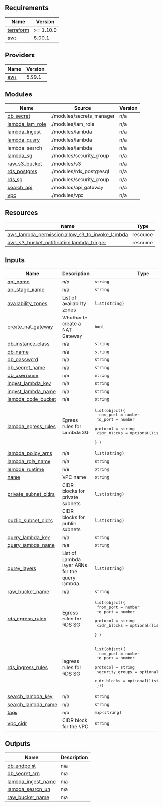 ## Requirements

| Name | Version |
|------|---------|
| <a name="requirement_terraform"></a> [terraform](#requirement\_terraform) | >= 1.10.0 |
| <a name="requirement_aws"></a> [aws](#requirement\_aws) | 5.99.1 |

## Providers

| Name | Version |
|------|---------|
| <a name="provider_aws"></a> [aws](#provider\_aws) | 5.99.1 |

## Modules

| Name | Source | Version |
|------|--------|---------|
| <a name="module_db_secret"></a> [db\_secret](#module\_db\_secret) | ./modules/secrets_manager | n/a |
| <a name="module_lambda_iam_role"></a> [lambda\_iam\_role](#module\_lambda\_iam\_role) | ./modules/iam_role | n/a |
| <a name="module_lambda_ingest"></a> [lambda\_ingest](#module\_lambda\_ingest) | ./modules/lambda | n/a |
| <a name="module_lambda_query"></a> [lambda\_query](#module\_lambda\_query) | ./modules/lambda | n/a |
| <a name="module_lambda_search"></a> [lambda\_search](#module\_lambda\_search) | ./modules/lambda | n/a |
| <a name="module_lambda_sg"></a> [lambda\_sg](#module\_lambda\_sg) | ./modules/security_group | n/a |
| <a name="module_raw_s3_bucket"></a> [raw\_s3\_bucket](#module\_raw\_s3\_bucket) | ./modules/s3 | n/a |
| <a name="module_rds_postgres"></a> [rds\_postgres](#module\_rds\_postgres) | ./modules/rds_postgresql | n/a |
| <a name="module_rds_sg"></a> [rds\_sg](#module\_rds\_sg) | ./modules/security_group | n/a |
| <a name="module_search_api"></a> [search\_api](#module\_search\_api) | ./modules/api_gateway | n/a |
| <a name="module_vpc"></a> [vpc](#module\_vpc) | ./modules/vpc | n/a |

## Resources

| Name | Type |
|------|------|
| [aws_lambda_permission.allow_s3_to_invoke_lambda](https://registry.terraform.io/providers/hashicorp/aws/5.99.1/docs/resources/lambda_permission) | resource |
| [aws_s3_bucket_notification.lambda_trigger](https://registry.terraform.io/providers/hashicorp/aws/5.99.1/docs/resources/s3_bucket_notification) | resource |

## Inputs

| Name | Description | Type | Default | Required |
|------|-------------|------|---------|:--------:|
| <a name="input_api_name"></a> [api\_name](#input\_api\_name) | n/a | `string` | n/a | yes |
| <a name="input_api_stage_name"></a> [api\_stage\_name](#input\_api\_stage\_name) | n/a | `string` | `"$default"` | no |
| <a name="input_availability_zones"></a> [availability\_zones](#input\_availability\_zones) | List of availability zones | `list(string)` | n/a | yes |
| <a name="input_create_nat_gateway"></a> [create\_nat\_gateway](#input\_create\_nat\_gateway) | Whether to create a NAT Gateway | `bool` | n/a | yes |
| <a name="input_db_instance_class"></a> [db\_instance\_class](#input\_db\_instance\_class) | n/a | `string` | n/a | yes |
| <a name="input_db_name"></a> [db\_name](#input\_db\_name) | n/a | `string` | n/a | yes |
| <a name="input_db_password"></a> [db\_password](#input\_db\_password) | n/a | `string` | n/a | yes |
| <a name="input_db_secret_name"></a> [db\_secret\_name](#input\_db\_secret\_name) | n/a | `string` | n/a | yes |
| <a name="input_db_username"></a> [db\_username](#input\_db\_username) | n/a | `string` | n/a | yes |
| <a name="input_ingest_lambda_key"></a> [ingest\_lambda\_key](#input\_ingest\_lambda\_key) | n/a | `string` | n/a | yes |
| <a name="input_ingest_lambda_name"></a> [ingest\_lambda\_name](#input\_ingest\_lambda\_name) | n/a | `string` | n/a | yes |
| <a name="input_lambda_code_bucket"></a> [lambda\_code\_bucket](#input\_lambda\_code\_bucket) | n/a | `string` | n/a | yes |
| <a name="input_lambda_egress_rules"></a> [lambda\_egress\_rules](#input\_lambda\_egress\_rules) | Egress rules for Lambda SG | <pre>list(object({<br>    from_port   = number<br>    to_port     = number<br>    protocol    = string<br>    cidr_blocks = optional(list(string))<br>  }))</pre> | n/a | yes |
| <a name="input_lambda_policy_arns"></a> [lambda\_policy\_arns](#input\_lambda\_policy\_arns) | n/a | `list(string)` | n/a | yes |
| <a name="input_lambda_role_name"></a> [lambda\_role\_name](#input\_lambda\_role\_name) | n/a | `string` | n/a | yes |
| <a name="input_lambda_runtime"></a> [lambda\_runtime](#input\_lambda\_runtime) | n/a | `string` | n/a | yes |
| <a name="input_name"></a> [name](#input\_name) | VPC name | `string` | n/a | yes |
| <a name="input_private_subnet_cidrs"></a> [private\_subnet\_cidrs](#input\_private\_subnet\_cidrs) | CIDR blocks for private subnets | `list(string)` | n/a | yes |
| <a name="input_public_subnet_cidrs"></a> [public\_subnet\_cidrs](#input\_public\_subnet\_cidrs) | CIDR blocks for public subnets | `list(string)` | n/a | yes |
| <a name="input_query_lambda_key"></a> [query\_lambda\_key](#input\_query\_lambda\_key) | n/a | `string` | n/a | yes |
| <a name="input_query_lambda_name"></a> [query\_lambda\_name](#input\_query\_lambda\_name) | n/a | `string` | n/a | yes |
| <a name="input_qurey_layers"></a> [qurey\_layers](#input\_qurey\_layers) | List of Lambda layer ARNs for the query lambda. | `list(string)` | `[]` | no |
| <a name="input_raw_bucket_name"></a> [raw\_bucket\_name](#input\_raw\_bucket\_name) | n/a | `string` | n/a | yes |
| <a name="input_rds_egress_rules"></a> [rds\_egress\_rules](#input\_rds\_egress\_rules) | Egress rules for RDS SG | <pre>list(object({<br>    from_port   = number<br>    to_port     = number<br>    protocol    = string<br>    cidr_blocks = optional(list(string))<br>  }))</pre> | n/a | yes |
| <a name="input_rds_ingress_rules"></a> [rds\_ingress\_rules](#input\_rds\_ingress\_rules) | Ingress rules for RDS SG | <pre>list(object({<br>    from_port       = number<br>    to_port         = number<br>    protocol        = string<br>    security_groups = optional(list(string))<br>    cidr_blocks     = optional(list(string))<br>  }))</pre> | n/a | yes |
| <a name="input_search_lambda_key"></a> [search\_lambda\_key](#input\_search\_lambda\_key) | n/a | `string` | n/a | yes |
| <a name="input_search_lambda_name"></a> [search\_lambda\_name](#input\_search\_lambda\_name) | n/a | `string` | n/a | yes |
| <a name="input_tags"></a> [tags](#input\_tags) | n/a | `map(string)` | n/a | yes |
| <a name="input_vpc_cidr"></a> [vpc\_cidr](#input\_vpc\_cidr) | CIDR block for the VPC | `string` | n/a | yes |

## Outputs

| Name | Description |
|------|-------------|
| <a name="output_db_endpoint"></a> [db\_endpoint](#output\_db\_endpoint) | n/a |
| <a name="output_db_secret_arn"></a> [db\_secret\_arn](#output\_db\_secret\_arn) | n/a |
| <a name="output_lambda_ingest_name"></a> [lambda\_ingest\_name](#output\_lambda\_ingest\_name) | n/a |
| <a name="output_lambda_search_url"></a> [lambda\_search\_url](#output\_lambda\_search\_url) | n/a |
| <a name="output_raw_bucket_name"></a> [raw\_bucket\_name](#output\_raw\_bucket\_name) | n/a |
